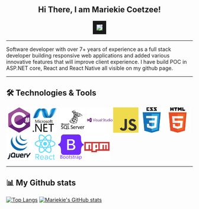 
<h2 align="center">   Hi There, I am Mariekie Coetzee!</h2>
<p align="center">
<kbd><img src="https://user-images.githubusercontent.com/20985071/115101505-16b10280-9f88-11eb-8c3f-be1ab5b0ffea.gif" border="10px" width="200px"/></kbd></p>

<hr />
Software developer with over 7+ years of experience as a full stack developer building responsive web applications and added various innovative features that will improve client experience. I have build POC in ASP.NET core, React and React
Native all visible on my github page.

<hr />

 <h2>🛠 Technologies & Tools</h2>
 
<img src="https://github.com/devicons/devicon/blob/master/icons/csharp/csharp-original.svg" alt="c# logo" width="70" height="70" /><img src="https://github.com/devicons/devicon/blob/master/icons/dot-net/dot-net-original-wordmark.svg" alt=".NET logo" width="70" height="70" />  <img src="https://github.com/devicons/devicon/blob/master/icons/microsoftsqlserver/microsoftsqlserver-plain-wordmark.svg" alt="Microsoft SQL logo" width="70" height="70" />  <img src="https://github.com/devicons/devicon/blob/master/icons/visualstudio/visualstudio-plain-wordmark.svg" alt="Visual Studio" width="70" height="70" /><img src="https://github.com/devicons/devicon/blob/master/icons/javascript/javascript-original.svg" alt="Javascript logo" width="70" height="70" /><img src="https://github.com/devicons/devicon/blob/master/icons/css3/css3-original-wordmark.svg" alt="CSS logo" width="70" height="70" /><img src="https://github.com/devicons/devicon/blob/master/icons/html5/html5-original-wordmark.svg" alt="HTML logo" width="70" height="70" /><img src="https://github.com/devicons/devicon/blob/master/icons/jquery/jquery-original-wordmark.svg" alt="jQuery logo" width="70" height="70" /><img src="https://github.com/devicons/devicon/blob/master/icons/react/react-original-wordmark.svg" alt="React logo" width="70" height="70" /><img src="https://github.com/devicons/devicon/blob/master/icons/bootstrap/bootstrap-plain-wordmark.svg" alt="Bootstrap logo" width="70" height="70" /><img src="https://github.com/devicons/devicon/blob/master/icons/npm/npm-original-wordmark.svg" alt="NPM logo" width="70" height="70" />

<hr />

<h2>📊 My Github stats</h2>

[![Top Langs](https://github-readme-stats.vercel.app/api/top-langs/?username=mariekiecoetzee&show_icons=true&theme=radical)](https://github.com/anuraghazra/github-readme-stats)     [![Mariekie's GitHub stats](https://github-readme-stats.vercel.app/api?username=mariekiecoetzee&show_icons=true&theme=radical)](https://github.com/anuraghazra/github-readme-stats)

